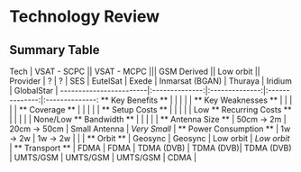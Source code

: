 # Technology Review

## Summary Table

Tech                    |     VSAT - SCPC    || VSAT - MCPC |||   GSM Derived ||    Low orbit   ||
Provider                |     ?   |   ?   |   SES | EutelSat | Exede  |    Inmarsat (BGAN) |  Thuraya | Iridium | GlobalStar |
------------------------|:--------------:|:--------------:|:--------------:|:--------------:
** Key Benefits **      | | | | | 
** Key Weaknesses **    | | | | | 
** Coverage **			| | | | |
** Setup Costs **       | | | | | Low
** Recurring Costs **   | | | | | None/Low
** Bandwidth **         | | | | | 
** Antenna Size **      | 50cm -> 2m     | 20cm -> 50cm   | Small Antenna  | *Very Small*   |
** Power Consumption ** | 1w -> 2w       | 1w -> 2w       | | |
** Orbit **             | Geosync        | Geosync        | Low orbit      | *Low orbit*    |
** Transport **         | FDMA | FDMA | TDMA (DVB) | TDMA (DVB)| TDMA (DVB) | UMTS/GSM | UMTS/GSM  | UMTS/GSM   | CDMA               |
